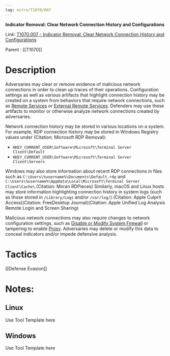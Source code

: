 ```yaml
---
tag: mitre/T1070/007
---
```


**Indicator Removal: Clear Network Connection History and Configurations**

Link: [T1070.007 - Indicator Removal: Clear Network Connection History and Configurations](https://attack.mitre.org/techniques/T1070/007)

Parent : [[T1070]]


# Description

Adversaries may clear or remove evidence of malicious network connections in order to clean up traces of their operations. Configuration settings as well as various artifacts that highlight connection history may be created on a system from behaviors that require network connections, such as [Remote Services](https://attack.mitre.org/techniques/T1021) or [External Remote Services](https://attack.mitre.org/techniques/T1133). Defenders may use these artifacts to monitor or otherwise analyze network connections created by adversaries.

Network connection history may be stored in various locations on a system. For example, RDP connection history may be stored in Windows Registry values under (Citation: Microsoft RDP Removal):

* <code>HKEY_CURRENT_USER\Software\Microsoft\Terminal Server Client\Default</code>
* <code>HKEY_CURRENT_USER\Software\Microsoft\Terminal Server Client\Servers</code>

Windows may also store information about recent RDP connections in files such as <code>C:\Users\\%username%\Documents\Default.rdp</code> and `C:\Users\%username%\AppData\Local\Microsoft\Terminal
Server Client\Cache\`.(Citation: Moran RDPieces) Similarly, macOS and Linux hosts may store information highlighting connection history in system logs (such as those stored in `/Library/Logs` and/or `/var/log/`).(Citation: Apple Culprit Access)(Citation: FreeDesktop Journal)(Citation: Apple Unified Log Analysis Remote Login and Screen Sharing)

Malicious network connections may also require changes to network configuration settings, such as [Disable or Modify System Firewall](https://attack.mitre.org/techniques/T1562/004) or tampering to enable [Proxy](https://attack.mitre.org/techniques/T1090). Adversaries may delete or modify this data to conceal indicators and/or impede defensive analysis.

# Tactics


[[Defense Evasion]]


# Notes:

## Linux

Use Tool Template here

## Windows

Use Tool Template here